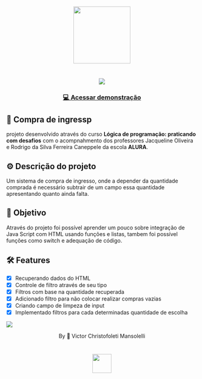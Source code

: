 <div align="center">
<h1>
    <img src="https://github.com/VMansolelli/Projeto-Alugames-Alura/assets/138635441/b5fff654-c5a3-406e-908b-fbe963644f3e" width="150px">
</h1>

<h1>
    <img src="https://media.giphy.com/media/v1.Y2lkPTc5MGI3NjExNG05N3k3YWg2OWE1ZXFweXh3eXE1emtudGRiM3U2enhsM2xuMWgycCZlcD12MV9pbnRlcm5hbF9naWZfYnlfaWQmY3Q9Zw/zlE6aGSo0TwuO15XgP/giphy.gif">
</h1>

<h3>
    <a href="https://compra-ingresso-topaz.vercel.app/">💻 Acessar demonstração</a>
<h3 >

</div>

## 🚀  Compra de ingressp
projeto desenvolvido através do curso **Lógica de programação: praticando com desafios** com o acompnahmento dos professores Jacqueline Oliveira e Rodrigo da Silva Ferreira Caneppele da escola **ALURA**.

## ⚙️ Descrição do projeto
Um sistema de compra de ingresso, onde a depender da quantidade comprada é necessário subtrair de um campo essa quantidade apresentando quanto ainda falta.

## 🎯 Objetivo 
Através do projeto foi possível aprender um pouco sobre integração de Java Script com HTML usando funções e listas, tambem foi possível funções como switch e adequação de código. 

## 🛠 Features
- [x] Recuperando dados do HTML
- [x] Controle de filtro através de seu tipo
- [x] Filtros com base na quantidade recuperada
- [x] Adicionado filtro para não colocar realizar compras vazias
- [x] Criando campo de limpeza de input
- [x] Implementado filtros para cada determinadas quantidade de escolha 

![](https://raw.githubusercontent.com/andreasbm/readme/master/assets/lines/rainbow.png)

<div align="center">By 🍃 Victor Christofoleti Mansolelli
<h1>
    <img src="https://github.com/VMansolelli/Projeto-Alugames-Alura/assets/138635441/b5fff654-c5a3-406e-908b-fbe963644f3e" width="50px">
</h1>
</div>
